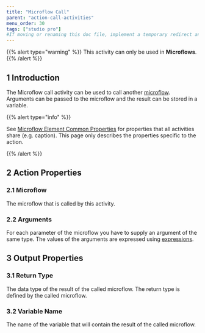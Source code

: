 ```yaml
---
title: "Microflow Call"
parent: "action-call-activities"
menu_order: 30
tags: ["studio pro"]
#If moving or renaming this doc file, implement a temporary redirect and let the respective team know they should update the URL in the product. See Mapping to Products for more details.
---
```


{{% alert type="warning" %}}
This activity can only be used in **Microflows**.
{{% /alert %}}

## 1 Introduction

The Microflow call activity can be used to call another [microflow](microflows). Arguments can be passed to the microflow and the result can be stored in a variable.

{{% alert type="info" %}}

See [Microflow Element Common Properties](microflow-element-common-properties) for properties that all activities share (e.g. caption). This page only describes the properties specific to the action.

{{% /alert %}}

## 2 Action Properties

### 2.1 Microflow

The microflow that is called by this activity.

### 2.2 Arguments

For each parameter of the microflow you have to supply an argument of the same type. The values of the arguments are expressed using [expressions](expressions).

## 3 Output Properties

### 3.1 Return Type

The data type of the result of the called microflow. The return type is defined by the called microflow.

### 3.2 Variable Name

The name of the variable that will contain the result of the called microflow.
